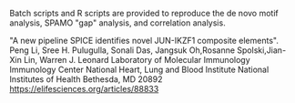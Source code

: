 Batch scripts and R scripts are provided to reproduce the de novo motif analysis, SPAMO "gap" analysis, and correlation analysis.

"A new pipeline SPICE identifies novel JUN-IKZF1 composite elements". Peng Li, Sree H. Pulugulla, Sonali Das, Jangsuk Oh,Rosanne Spolski,Jian-Xin Lin, Warren J. Leonard
Laboratory of Molecular Immunology Immunology Center National Heart, Lung and Blood Institute National Institutes of Health Bethesda, MD 20892
https://elifesciences.org/articles/88833
